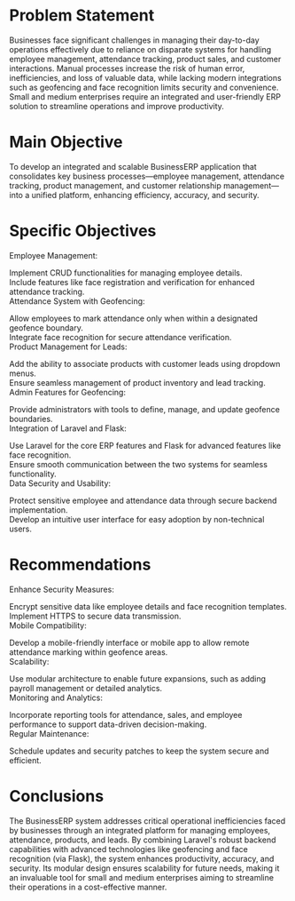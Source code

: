 # Problem Statement </br>
Businesses face significant challenges in managing their day-to-day operations effectively due to reliance on disparate systems for handling employee management, attendance tracking, product sales, and customer interactions. Manual processes increase the risk of human error, inefficiencies, and loss of valuable data, while lacking modern integrations such as geofencing and face recognition limits security and convenience. Small and medium enterprises require an integrated and user-friendly ERP solution to streamline operations and improve productivity. </br>

# Main Objective </br>
To develop an integrated and scalable BusinessERP application that consolidates key business processes—employee management, attendance tracking, product management, and customer relationship management—into a unified platform, enhancing efficiency, accuracy, and security. </br>

# Specific Objectives </br>
Employee Management: </br>

Implement CRUD functionalities for managing employee details. </br>
Include features like face registration and verification for enhanced attendance tracking. </br>
Attendance System with Geofencing:

Allow employees to mark attendance only when within a designated geofence boundary. </br>
Integrate face recognition for secure attendance verification. </br>
Product Management for Leads: </br>

Add the ability to associate products with customer leads using dropdown menus. </br>
Ensure seamless management of product inventory and lead tracking. </br>
Admin Features for Geofencing: </br>

Provide administrators with tools to define, manage, and update geofence boundaries. </br>
Integration of Laravel and Flask: </br>

Use Laravel for the core ERP features and Flask for advanced features like face recognition. </br>
Ensure smooth communication between the two systems for seamless functionality. </br>
Data Security and Usability: </br>

Protect sensitive employee and attendance data through secure backend implementation. </br>
Develop an intuitive user interface for easy adoption by non-technical users. </br>

# Recommendations </br>
Enhance Security Measures: </br>

Encrypt sensitive data like employee details and face recognition templates. </br>
Implement HTTPS to secure data transmission. </br>
Mobile Compatibility: </br>

Develop a mobile-friendly interface or mobile app to allow remote attendance marking within geofence areas. </br>
Scalability: </br>

Use modular architecture to enable future expansions, such as adding payroll management or detailed analytics. </br>
Monitoring and Analytics: </br>

Incorporate reporting tools for attendance, sales, and employee performance to support data-driven decision-making. </br>
Regular Maintenance: </br>

Schedule updates and security patches to keep the system secure and efficient. </br>

# Conclusions </br>
The BusinessERP system addresses critical operational inefficiencies faced by businesses through an integrated platform for managing employees, attendance, products, and leads. By combining Laravel's robust backend capabilities with advanced technologies like geofencing and face recognition (via Flask), the system enhances productivity, accuracy, and security. Its modular design ensures scalability for future needs, making it an invaluable tool for small and medium enterprises aiming to streamline their operations in a cost-effective manner.
